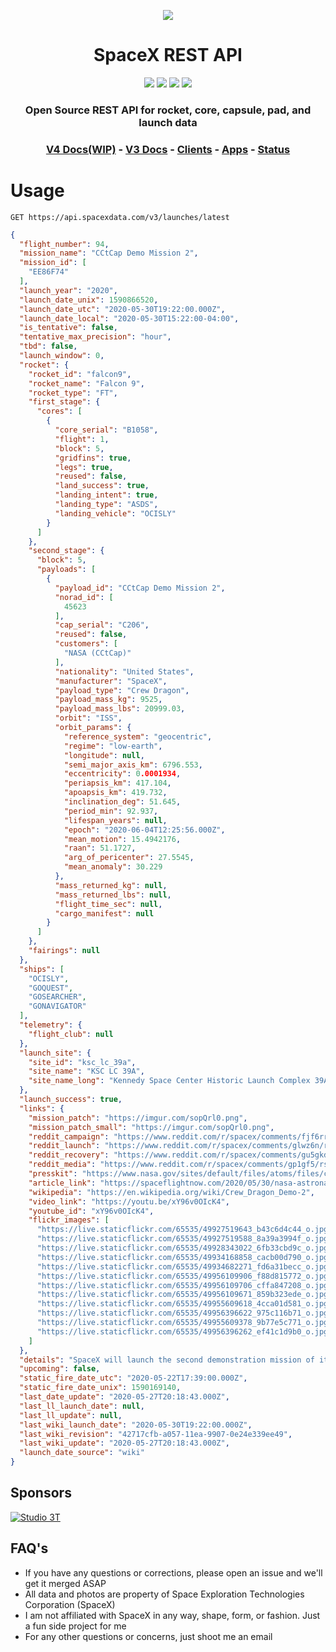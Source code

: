 <p align="center"><img src="https://live.staticflickr.com/65535/49185149122_37f5c52e43_k.jpg"></p>

<h1 align="center">SpaceX REST API</h1>

<p align="center">
<a href="https://circleci.com/gh/r-spacex/SpaceX-API"><img src="https://img.shields.io/circleci/project/github/r-spacex/SpaceX-API/master.svg?style=flat-square"></a>
<a href="https://hub.docker.com/r/jakewmeyer/spacex-api/"><img src="https://img.shields.io/docker/build/jakewmeyer/spacex-api.svg?longCache=true&style=flat-square"></a>
<a href="https://github.com/r-spacex/SpaceX-API/releases"><img src="https://img.shields.io/github/release/r-spacex/SpaceX-API.svg?longCache=true&style=flat-square"></a>
<a href="https://en.wikipedia.org/wiki/Representational_state_transfer"><img src="https://img.shields.io/badge/interface-REST-brightgreen.svg?longCache=true&style=flat-square"></a>
</p>

<h3 align="center">Open Source REST API for rocket, core, capsule, pad, and launch data</h3>

<h3 align="center">
<a href="docs/v4/README.md">V4 Docs(WIP)</a> - <a href="docs.spacexdata.com">V3 Docs</a> - <a href="docs/clients.md">Clients</a> - <a href="docs/apps.md">Apps</a> - <a href="https://status.spacexdata.com">Status</a>
<br/>
</h3>

# Usage

```http
GET https://api.spacexdata.com/v3/launches/latest
```

```json
{
  "flight_number": 94,
  "mission_name": "CCtCap Demo Mission 2",
  "mission_id": [
    "EE86F74"
  ],
  "launch_year": "2020",
  "launch_date_unix": 1590866520,
  "launch_date_utc": "2020-05-30T19:22:00.000Z",
  "launch_date_local": "2020-05-30T15:22:00-04:00",
  "is_tentative": false,
  "tentative_max_precision": "hour",
  "tbd": false,
  "launch_window": 0,
  "rocket": {
    "rocket_id": "falcon9",
    "rocket_name": "Falcon 9",
    "rocket_type": "FT",
    "first_stage": {
      "cores": [
        {
          "core_serial": "B1058",
          "flight": 1,
          "block": 5,
          "gridfins": true,
          "legs": true,
          "reused": false,
          "land_success": true,
          "landing_intent": true,
          "landing_type": "ASDS",
          "landing_vehicle": "OCISLY"
        }
      ]
    },
    "second_stage": {
      "block": 5,
      "payloads": [
        {
          "payload_id": "CCtCap Demo Mission 2",
          "norad_id": [
            45623
          ],
          "cap_serial": "C206",
          "reused": false,
          "customers": [
            "NASA (CCtCap)"
          ],
          "nationality": "United States",
          "manufacturer": "SpaceX",
          "payload_type": "Crew Dragon",
          "payload_mass_kg": 9525,
          "payload_mass_lbs": 20999.03,
          "orbit": "ISS",
          "orbit_params": {
            "reference_system": "geocentric",
            "regime": "low-earth",
            "longitude": null,
            "semi_major_axis_km": 6796.553,
            "eccentricity": 0.0001934,
            "periapsis_km": 417.104,
            "apoapsis_km": 419.732,
            "inclination_deg": 51.645,
            "period_min": 92.937,
            "lifespan_years": null,
            "epoch": "2020-06-04T12:25:56.000Z",
            "mean_motion": 15.4942176,
            "raan": 51.1727,
            "arg_of_pericenter": 27.5545,
            "mean_anomaly": 30.229
          },
          "mass_returned_kg": null,
          "mass_returned_lbs": null,
          "flight_time_sec": null,
          "cargo_manifest": null
        }
      ]
    },
    "fairings": null
  },
  "ships": [
    "OCISLY",
    "GOQUEST",
    "GOSEARCHER",
    "GONAVIGATOR"
  ],
  "telemetry": {
    "flight_club": null
  },
  "launch_site": {
    "site_id": "ksc_lc_39a",
    "site_name": "KSC LC 39A",
    "site_name_long": "Kennedy Space Center Historic Launch Complex 39A"
  },
  "launch_success": true,
  "links": {
    "mission_patch": "https://imgur.com/sopQrl0.png",
    "mission_patch_small": "https://imgur.com/sopQrl0.png",
    "reddit_campaign": "https://www.reddit.com/r/spacex/comments/fjf6rr/dm2_launch_campaign_thread/",
    "reddit_launch": "https://www.reddit.com/r/spacex/comments/glwz6n/rspacex_cctcap_demonstration_mission_2_general",
    "reddit_recovery": "https://www.reddit.com/r/spacex/comments/gu5gkd/cctcap_demonstration_mission_2_stage_1_recovery/",
    "reddit_media": "https://www.reddit.com/r/spacex/comments/gp1gf5/rspacex_dm2_media_thread_photographer_contest/",
    "presskit": "https://www.nasa.gov/sites/default/files/atoms/files/commercialcrew_press_kit.pdf",
    "article_link": "https://spaceflightnow.com/2020/05/30/nasa-astronauts-launch-from-us-soil-for-first-time-in-nine-years/",
    "wikipedia": "https://en.wikipedia.org/wiki/Crew_Dragon_Demo-2",
    "video_link": "https://youtu.be/xY96v0OIcK4",
    "youtube_id": "xY96v0OIcK4",
    "flickr_images": [
      "https://live.staticflickr.com/65535/49927519643_b43c6d4c44_o.jpg",
      "https://live.staticflickr.com/65535/49927519588_8a39a3994f_o.jpg",
      "https://live.staticflickr.com/65535/49928343022_6fb33cbd9c_o.jpg",
      "https://live.staticflickr.com/65535/49934168858_cacb00d790_o.jpg",
      "https://live.staticflickr.com/65535/49934682271_fd6a31becc_o.jpg",
      "https://live.staticflickr.com/65535/49956109906_f88d815772_o.jpg",
      "https://live.staticflickr.com/65535/49956109706_cffa847208_o.jpg",
      "https://live.staticflickr.com/65535/49956109671_859b323ede_o.jpg",
      "https://live.staticflickr.com/65535/49955609618_4cca01d581_o.jpg",
      "https://live.staticflickr.com/65535/49956396622_975c116b71_o.jpg",
      "https://live.staticflickr.com/65535/49955609378_9b77e5c771_o.jpg",
      "https://live.staticflickr.com/65535/49956396262_ef41c1d9b0_o.jpg"
    ]
  },
  "details": "SpaceX will launch the second demonstration mission of its Crew Dragon vehicle as part of NASA's Commercial Crew Transportation Capability Program (CCtCap), carryingNASA astronauts Doug Hurley and Bob Behnken to the International Space Station. This mission will be the first crewed flight to launch from the United States since the end of the Space Shuttle program in 2011. DM-2 demonstrates the Falcon 9 and Crew Dragon's ability to safely transport crew to and from the space station. The booster for this mission will land on OCISLY. The mission will be complete with the safe return the Dragon capsule and astronauts.",
  "upcoming": false,
  "static_fire_date_utc": "2020-05-22T17:39:00.000Z",
  "static_fire_date_unix": 1590169140,
  "last_date_update": "2020-05-27T20:18:43.000Z",
  "last_ll_launch_date": null,
  "last_ll_update": null,
  "last_wiki_launch_date": "2020-05-30T19:22:00.000Z",
  "last_wiki_revision": "42717cfb-a057-11ea-9907-0e24e339ee49",
  "last_wiki_update": "2020-05-27T20:18:43.000Z",
  "launch_date_source": "wiki"
}
```

## Sponsors
[![Studio 3T](https://imgur.com/ZuHz5Fk.png)](https://studio3t.com/)

## FAQ's
* If you have any questions or corrections, please open an issue and we'll get it merged ASAP
* All data and photos are property of Space Exploration Technologies Corporation (SpaceX)
* I am not affiliated with SpaceX in any way, shape, form, or fashion. Just a fun side project for me
* For any other questions or concerns, just shoot me an email
